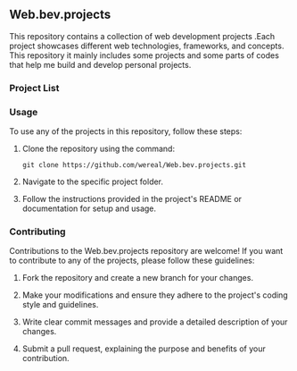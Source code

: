 

## Web.bev.projects

This repository contains a collection of web development projects .Each project showcases different web technologies, frameworks, and concepts.
This repository it mainly includes some projects and some parts of codes that help me build and develop personal projects. 
### Project List



### Usage

To use any of the projects in this repository, follow these steps:

1. Clone the repository using the command:
   ```
   git clone https://github.com/wereal/Web.bev.projects.git
   ```

2. Navigate to the specific project folder.

3. Follow the instructions provided in the project's README or documentation for setup and usage.

### Contributing

Contributions to the Web.bev.projects repository are welcome! If you want to contribute to any of the projects, please follow these guidelines:

1. Fork the repository and create a new branch for your changes.

2. Make your modifications and ensure they adhere to the project's coding style and guidelines.

3. Write clear commit messages and provide a detailed description of your changes.

4. Submit a pull request, explaining the purpose and benefits of your contribution.

